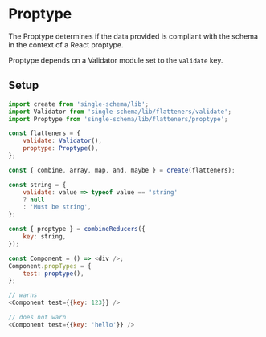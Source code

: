 # Proptype

The Proptype determines if the data provided is compliant with the schema in the context of a React proptype. 

Proptype depends on a Validator module set to the ``validate`` key.

## Setup
```javascript
import create from 'single-schema/lib';
import Validator from 'single-schema/lib/flatteners/validate';
import Proptype from 'single-schema/lib/flatteners/proptype';

const flatteners = {
	validate: Validator(),
	proptype: Proptype(),
};

const { combine, array, map, and, maybe } = create(flatteners);
```

```javascript
const string = {
	validate: value => typeof value == 'string'
	? null
	: 'Must be string',
};

const { proptype } = combineReducers({
	key: string,
});

const Component = () => <div />;
Component.propTypes = {
	test: proptype(),
};

// warns
<Component test={{key: 123}} />

// does not warn
<Component test={{key: 'hello'}} />
	
```